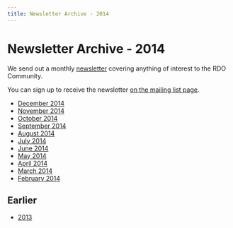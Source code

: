 ```yaml
---
title: Newsletter Archive - 2014
---
```


# Newsletter Archive - 2014

We send out a monthly [newsletter](/newsletter) covering anything of interest to the RDO Community.

You can sign up to receive the newsletter [on the mailing list page](http://www.redhat.com/mailman/listinfo/rdo-newsletter).

*   [December 2014](/newsletter/2014-december)
*   [November 2014](/newsletter/2014-november)
*   [October 2014](/newsletter/2014-october)
*   [September 2014](/newsletter/2014-september)
*   [August 2014](/newsletter/2014-august)
*   [July 2014](/newsletter/2014-july)
*   [June 2014](/newsletter/2014-june)
*   [May 2014](http://rdoproject.org/Newsletter/2014-May)
*   [April 2014](https://www.redhat.com/archives/rdo-newsletter/2014-April/msg00000.html)
*   [March 2014](https://www.redhat.com/archives/rdo-newsletter/2014-March/msg00000.html)
*   [February 2014](https://www.redhat.com/archives/rdo-newsletter/2014-February/msg00000.html)

## Earlier

* [2013](/newsletter/2013)
